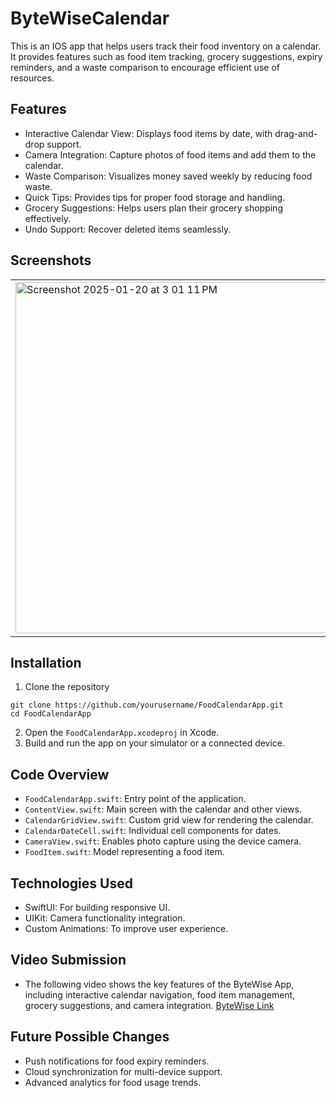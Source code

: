 # ByteWiseCalendar
This is an IOS app that helps users track their food inventory on a calendar. It provides features such as food item tracking, grocery suggestions, expiry reminders, and a waste comparison to encourage efficient use of resources.
## Features
- Interactive Calendar View: Displays food items by date, with drag-and-drop support.
- Camera Integration: Capture photos of food items and add them to the calendar.
- Waste Comparison: Visualizes money saved weekly by reducing food waste.
- Quick Tips: Provides tips for proper food storage and handling.
- Grocery Suggestions: Helps users plan their grocery shopping effectively.
- Undo Support: Recover deleted items seamlessly.
## Screenshots
<table align="center">
  <tr>
    <td>
      <img 
        width="562" 
        alt="Screenshot 2025-01-20 at 3 01 11 PM" 
        src="https://github.com/user-attachments/assets/a450bf43-e217-4ca0-a47e-96e2941f1c14" 
        />
    </td>
    <td style="width: 100px;"></td> 
    <td>
      <img 
        width="564" 
        alt="Screenshot 2025-01-20 at 3 02 06 PM" 
        src="https://github.com/user-attachments/assets/97903059-50d2-48ea-8c06-cba80e43feff" 
        />
    </td>
  </tr>
</table>

## Installation
1. Clone the repository
```
git clone https://github.com/yourusername/FoodCalendarApp.git
cd FoodCalendarApp
```
2. Open the `FoodCalendarApp.xcodeproj` in Xcode.
3. Build and run the app on your simulator or a connected device.
## Code Overview
- `FoodCalendarApp.swift`: Entry point of the application.
- `ContentView.swift`: Main screen with the calendar and other views.
- `CalendarGridView.swift`: Custom grid view for rendering the calendar.
- `CalendarDateCell.swift`: Individual cell components for dates.
- `CameraView.swift`: Enables photo capture using the device camera.
- `FoodItem.swift`: Model representing a food item.

## Technologies Used
- SwiftUI: For building responsive UI.
- UIKit: Camera functionality integration.
- Custom Animations: To improve user experience.

## Video Submission
- The following video shows the key features of the ByteWise App, including interactive calendar navigation, food item management, grocery suggestions, and camera integration.
[ByteWise Link](https://youtu.be/2-h6cwwBjss?si=w_xulkL35c8tVkn9)

## Future Possible Changes
- Push notifications for food expiry reminders.
- Cloud synchronization for multi-device support.
- Advanced analytics for food usage trends.
